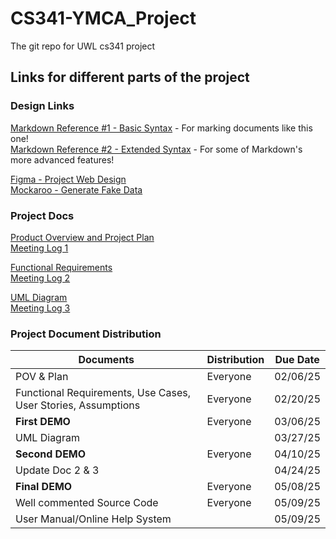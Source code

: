 # CS341-YMCA_Project
The git repo for UWL cs341 project

## Links for different parts of the project

### Design Links
[Markdown Reference #1 - Basic Syntax](https://www.markdownguide.org/basic-syntax/) - For marking documents like this one!  
[Markdown Reference #2 - Extended Syntax](https://www.markdownguide.org/extended-syntax/) - For some of Markdown's more advanced features!  

[Figma - Project Web Design](https://www.figma.com/files/team/1466824296963614648/all-projects?fuid=1466822239582176497)  
[Mockaroo - Generate Fake Data](https://www.mockaroo.com/projects/55159)  

### Project Docs
[Product Overview and Project Plan](https://uwlax-my.sharepoint.com/:w:/r/personal/stanfield1498_uwlax_edu/Documents/POV%26Plan.docx?d=w2e76d42b9c91488d9884cbe7078889ff&csf=1&web=1&e=YAR7Be)  
[Meeting Log 1](https://uwlax-my.sharepoint.com/:w:/r/personal/schultz_dylan_uwlax_edu1/Documents/MeetingLog1.docx?d=w7f6ea1dc432c479b86d0d647d3a84e84&csf=1&web=1&e=jL8WVj)  

[Functional Requirements]()  
[Meeting Log 2]()  

[UML Diagram]()  
[Meeting Log 3]()  
 
### Project Document Distribution
| Documents | Distribution | Due Date |
|-----------|--------------|----------|
|POV & Plan |   Everyone   | 02/06/25 |
|Functional Requirements, Use Cases, User Stories, Assumptions| Everyone | 02/20/25 |
|**First DEMO**| Everyone  | 03/06/25 |
|UML Diagram|        | 03/27/25 |
|**Second DEMO**| Everyone | 04/10/25 |
|Update Doc 2 & 3|         | 04/24/25 |
|**Final DEMO**| Everyone  | 05/08/25 |
|Well commented Source Code| Everyone | 05/09/25 |
|User Manual/Online Help System| | 05/09/25 |
